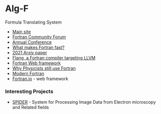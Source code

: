 # Alg-F
Formula Translating System
 
 
+ [Main site](https://fortran-lang.org/ )
+ [Fortran Community Forum](https://fortran-lang.discourse.group/)
+ [Annual Conference](https://tcevents.chem.uzh.ch/event/14/)
+ [What makes Fortran fast?](https://scicomp.stackexchange.com/questions/203/what-makes-fortran-fast)
+ [2021 Arxiv paper](https://arxiv.org/abs/2109.07382)
+ [Flang, a Fortran compiler targeting LLVM](https://github.com/flang-compiler/flang)
+ [Fortran Web framework](https://github.com/mapmeld/fortran-machine)
+ [Why Physicists still use Fortran](http://www.moreisdifferent.com/2015/07/16/why-physicsts-still-use-fortran/)
+ [Modern Fortran](https://www.tacc.utexas.edu/documents/13601/162125/fortran_class.pdf)
+ [Fortran.io](https://fortran.io/) - web framework


### Interesting Projects

+ [SPIDER](https://github.com/spider-em/SPIDER) - System for Processing Image Data from Electron microscopy and Related fields
